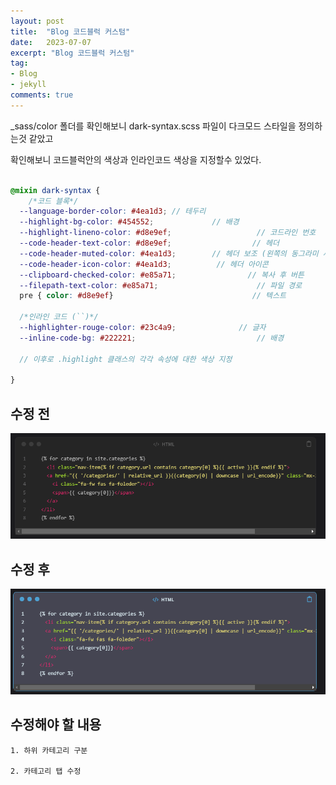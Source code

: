```yaml
---
layout: post
title:  "Blog 코드블럭 커스텀"
date:   2023-07-07
excerpt: "Blog 코드블럭 커스텀"
tag:
- Blog
- jekyll
comments: true
---
```


_sass/color 폴더를 확인해보니 dark-syntax.scss 파일이 다크모드 스타일을 정의하는것 같았고

확인해보니 코드블럭안의 색상과 인라인코드 색상을 지정할수 있었다.


```scss

@mixin dark-syntax {
    /*코드 블록*/
  --language-border-color: #4ea1d3; // 테두리 
  --highlight-bg-color: #454552;             // 배경
  --highlight-lineno-color: #d8e9ef;                   // 코드라인 번호
  --code-header-text-color: #d8e9ef;                  // 헤더
  --code-header-muted-color: #4ea1d3;        // 헤더 보조 (왼쪽의 동그라미 세 개)
  --code-header-icon-color: #4ea1d3;          // 헤더 아이콘
  --clipboard-checked-color: #e85a71;                // 복사 후 버튼
  --filepath-text-color: #e85a71;                      // 파일 경로
  pre { color: #d8e9ef}                               // 텍스트

  /*인라인 코드 (``)*/
  --highlighter-rouge-color: #23c4a9;              // 글자
  --inline-code-bg: #222221;                           // 배경

  // 이후로 .highlight 클래스의 각각 속성에 대한 색상 지정

}
```

## 수정 전
![before](/assets/img/post/2023-07-06-make-github-blog-3-1.png)

## 수정 후
![after](/assets/img/post/2023-07-06-make-github-blog-3-2.png)

## 수정해야 할 내용

    1. 하위 카테고리 구분
    
    2. 카테고리 탭 수정
